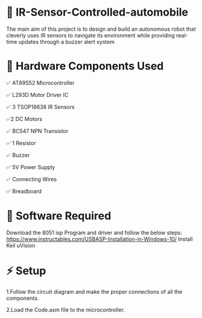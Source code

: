 # 📌 IR-Sensor-Controlled-automobile
The main aim of this project is to design and build an autonomous robot that cleverly uses IR sensors to navigate its environment while providing real-time updates through a buzzer alert system

# 🔩 Hardware Components Used
✅ AT89S52 Microcontroller 

✅ L293D Motor Driver IC 

✅ 3 TSOP18638 IR Sensors 

✅2 DC Motors 

✅ BC547 NPN Transistor 

✅ 1 Resistor 

✅ Buzzer

✅ 5V Power Supply 

✅ Connecting Wires

✅ Breadboard 

# 🔄 Software Required
Download the 8051 isp Program and driver and follow the below steps:
https://www.instructables.com/USBASP-Installation-in-Windows-10/
Install Keil uVision

# ⚡ Setup
1.Follow the circuit diagram and make the proper connections of all the components.

2.Load the Code.asm file to the microcontroller.





  
